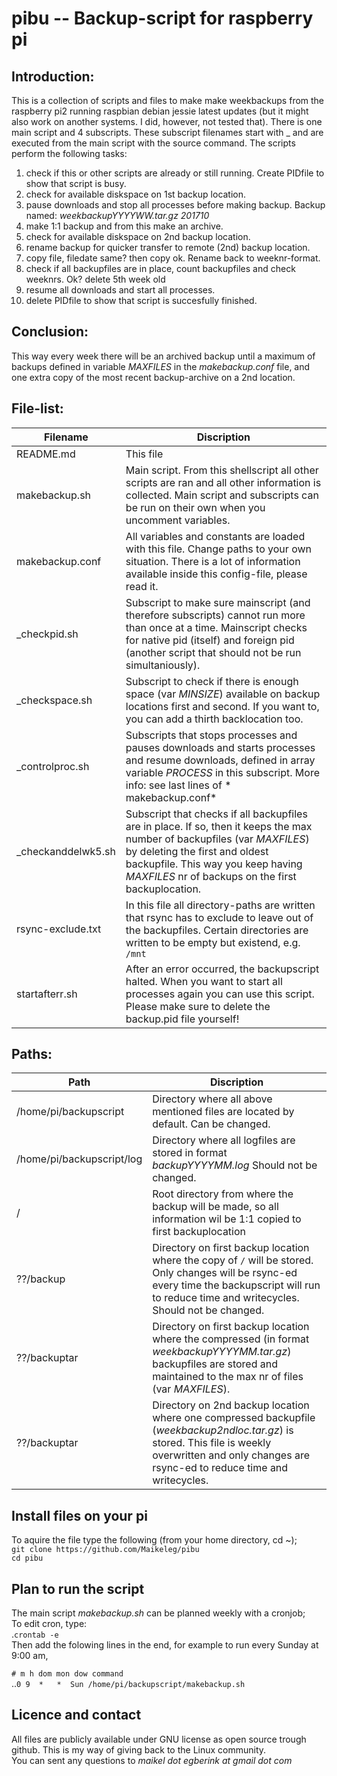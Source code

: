 # pibu  --  Backup-script for raspberry pi

## Introduction:
This is a collection of scripts and files to make make weekbackups from the raspberry pi2 running raspbian
debian jessie latest updates (but it might also work on another systems. I did, however, not tested that).
There is one main script and 4 subscripts. These subscript filenames start with _ and are executed from 
the main script with the source command. The scripts perform the following tasks:
 1. check if this or other scripts are already or still running. Create PIDfile to show that script is busy.
 2. check for available diskspace on 1st backup location.
 3. pause downloads and stop all processes before making backup. Backup named: *weekbackupYYYYWW.tar.gz 201710*
 4. make 1:1 backup and from this make an archive.
 5. check for available diskspace on 2nd backup location.
 6. rename backup for quicker transfer to remote (2nd) backup location.
 7. copy file, filedate same? then copy ok. Rename back to weeknr-format. 
 8. check if all backupfiles are in place, count backupfiles and check weeknrs. Ok? delete 5th week old
 9. resume all downloads and start all processes.
10. delete PIDfile to show that script is succesfully finished.

## Conclusion:
This way every week there will be an archived backup until a maximum of backups defined in variable
*MAXFILES* in the  *makebackup.conf*  file, and one extra copy of the most recent backup-archive on a 2nd location.

## File-list:

|Filename          | Discription                                                                                
| ---------------- | ------------------------------------------------------------------------------------------ 
|README.md         | This file                                                                                  
|makebackup.sh     | Main script. From this shellscript all other scripts are ran and all other information is collected. Main script and subscripts can be run on their own when you uncomment variables.
|makebackup.conf   | All variables and constants are loaded with this file. Change paths to your own situation. There is a lot of information available inside this config-file, please read it.
|_checkpid.sh      | Subscript to make sure mainscript (and therefore subscripts) cannot run more than once at a time. Mainscript checks for native pid (itself) and foreign pid (another script that should not be run simultaniously). 
|_checkspace.sh    | Subscript to check if there is enough space (var *MINSIZE*) available on backup locations first and second. If you want to, you can add a thirth backlocation too.
|_controlproc.sh   | Subscripts that stops processes and pauses downloads and starts processes and resume downloads, defined in array variable *PROCESS* in this subscript. More info: see last lines of * makebackup.conf*
|_checkanddelwk5.sh| Subscript that checks if all backupfiles are in place. If so, then it keeps the max number of backupfiles (var *MAXFILES*) by deleting the first and oldest backupfile. This way you keep having *MAXFILES* nr of backups on the first backuplocation.
|rsync-exclude.txt | In this file all directory-paths are written that rsync has to exclude to leave out of the backupfiles. Certain directories are written to be empty but existend, e.g.  `/mnt`
|startafterr.sh    | After an error occurred, the backupscript halted. When you want to start all processes again you can use this script. Please make sure to delete the backup.pid file yourself!
 
## Paths:

Path                      | Discription
--------------------------|------------------
/home/pi/backupscript     | Directory where all above mentioned files are located by default. Can be changed.
/home/pi/backupscript/log | Directory where all logfiles are stored in format  *backupYYYYMM.log*  Should not be changed.
/                         | Root directory from where the backup will be made, so all information wil be 1:1 copied to first backuplocation
??/backup                 | Directory on first backup location where the copy of `/` will be stored. Only changes will be rsync-ed every time the backupscript will run to reduce time and writecycles. Should not be changed.
??/backuptar              | Directory on first backup location where the compressed (in format *weekbackupYYYYMM.tar.gz*) backupfiles are stored and maintained to the max nr of files (var *MAXFILES*).
??/backuptar              | Directory on 2nd backup location where one compressed backupfile (*weekbackup2ndloc.tar.gz*) is stored. This file is weekly overwritten and only changes are rsync-ed to reduce time and writecycles.       

## Install files on your pi
To aquire the file type the following (from your home directory, cd ~);  
`git clone https://github.com/Maikeleg/pibu`  
`cd pibu`

## Plan to run the script
The main script  *makebackup.sh*  can be planned weekly with a cronjob;  
To edit cron, type:  
.`crontab -e`  
Then add the folowing lines in the end, for example to run every Sunday at 9:00 am, 

`# m h dom mon dow command`  
..`0 9  *   *  Sun /home/pi/backupscript/makebackup.sh`  

## Licence and contact
All files are publicly available under GNU license as open source trough github.
This is my way of giving back to the Linux community.  
You can sent any questions to *maikel dot egberink at gmail dot com*







